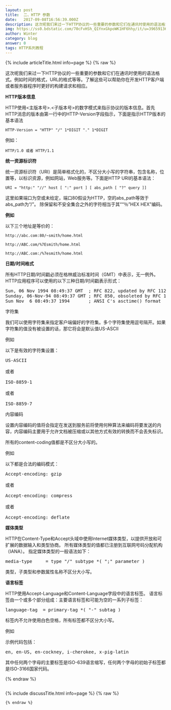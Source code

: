 ```yaml
---
layout: post
title:  二、HTTP 参数
date:   2017-09-08T16:56:39.000Z
description: 这次呢我们来过一下HTTP协议的一些重要的参数和它们在通讯时使用的语法格式。例如时间的格式，URL的格式等等。了解这些可以帮助你在开发HTTP客户端或者服务器程...
img: https://ss0.bdstatic.com/70cFvHSh_Q1YnxGkpoWK1HF6hhy/it/u=3965913636,2647143796&fm=27&gp=0.jpg
author: Winter
category: blog
answer: 0
tags: HTTP系列教程
---
```

<div class="article-root">
  <div class="article">
    {% include articleTitle.html info=page %}
    {% raw %}
    <div class="article-content"><p>这次呢我们来过一下HTTP协议的一些重要的参数和它们在通讯时使用的语法格式。例如时间的格式，URL的格式等等。了解这些可以帮助你在开发HTTP客户端或者服务器程序时更好的构建请求和相应。</p>

<p><strong>HTTP版本信息</strong></p>

<p>HTTP使用&lt;主版本号&gt;.&lt;子版本号&gt;的数字模式来指示协议的版本信息。首先HTTP消息的版本由第一行中的HTTP-Version字段指示，下面是指示HTTP版本的基本语法</p>

<p><code>HTTP-Version = &quot;HTTP&quot; &quot;/&quot; 1*DIGIT &quot;.&quot; 1*DIGIT</code></p>

<p>例如：</p>

<p><code>HTTP/1.0 或者 HTTP/1.1 </code></p>

<p><strong>统一资源标识符</strong></p>

<p>统一资源标识符（URI）是简单格式化的，不区分大小写的字符串，包含名称，位置等，以标识资源，例如网站，Web服务等。下面是HTTP URI的基本语法：</p>

<p><code>URI = &quot;http:&quot; &quot;//&quot; host [ &quot;:&quot; port ] [ abs_path [ &quot;?&quot; query ]]</code></p>

<p>这里如果端口为空或未给定，端口80假设为HTTP，空的abs_path等效于abs_path为&ldquo;/&rdquo;。 除保留和不安全集合之外的字符相当于其&ldquo;&ldquo;％&rdquo;HEX HEX&rdquo;编码。</p>

<p><strong>例如</strong></p>

<p>以下三个地址是等价的：</p>

<p><code>http://abc.com:80/~smith/home.html<br />
http://ABC.com/%7Esmith/home.html<br />
http://ABC.com:/%7esmith/home.html</code></p>

<p><strong>日期/时间格式</strong></p>

<p>所有HTTP日期/时间戳必须在格林威治标准时间（GMT）中表示，无一例外。 HTTP应用程序可以使用的以下三种日期/时间戳表示形式：</p>

<pre>
Sun, 06 Nov 1994 08:49:37 GMT  ; RFC 822, updated by RFC 1123
Sunday, 06-Nov-94 08:49:37 GMT ; RFC 850, obsoleted by RFC 1036
Sun Nov  6 08:49:37 1994       ; ANSI C&#39;s asctime() format</pre>

<p>字符集</p>

<p>我们可以使用字符集来指定客户端偏好的字符集。多个字符集使用逗号隔开。如果字符集的值没有被设置的话，那它将会是默认值US-ASCII</p>

<p>例如</p>

<p>以下是有效的字符集设置：</p>

<pre>
US-ASCII

或者

ISO-8859-1

或者 

ISO-8859-7</pre>

<p>内容编码</p>

<p>设置内容编码的值将会指定在发送到服务前将使用何种算法来编码将要发送的内容，内容编码主要用于允许文档被压缩或以其他方式有效的转换而不会丢失标识。</p>

<p>所有的content-coding值都是不区分大小写的。</p>

<p>例如</p>

<p>以下都是合法的编码模式：</p>

<pre>
Accept-encoding: gzip

或者

Accept-encoding: compress

或者 

Accept-encoding: deflate</pre>

<p><strong>媒体类型</strong></p>

<p>HTTP在Content-Type和Accept头域中使用Internet媒体类型，以提供开放和可扩展的数据输入和类型协商。 所有媒体类型的值都已注册到互联网号码分配机构（IANA）。 指定媒体类型的一般语法如下：</p>

<pre>
media-type     = type &quot;/&quot; subtype *( &quot;;&quot; parameter )</pre>

<p>类型，子类型和参数属性名称不区分大小写。</p>

<p><strong>语言标签</strong></p>

<p>HTTP使用Accept-Language和Content-Language字段中的语言标签。 语言标签由一个或多个部分组成：主要语言标签和可能为空的一系列子标签：</p>

<pre>
language-tag  = primary-tag *( &quot;-&quot; subtag )</pre>

<p>标签内不允许使用白色空格，所有标签都不区分大小写。</p>

<p>例如</p>

<p>示例代码包括：</p>

<pre>
en, en-US, en-cockney, i-cherokee, x-pig-latin</pre>

<p>其中任何两个字母的主要标签是ISO-639语言缩写，任何两个字母的初始子标签都是ISO-3166国家代码。</p>
</div>
    {% endraw %}
  </div>
  <p style="height: 0;width:0;overflow: hidden;"> 第11篇《二、HTTP 参数》来自Winter(https://github.com/aiyld/aiyld.github.io)的站点</p>
  <div class="discuss-wrapper">
    {% include discussTitle.html info=page %}
    {% raw %}
    
    {% endraw %}
  </div>
<div>
